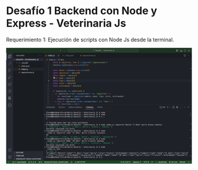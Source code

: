 # Desafío 1 Backend con Node y Express - Veterinaria Js

Requerimiento 1: Ejecución de scripts con Node Js desde la terminal.

![Captura de pantalla](https://github.com/elevillar/desafio-1-bne/blob/master/Captura-requerimientos.png)
